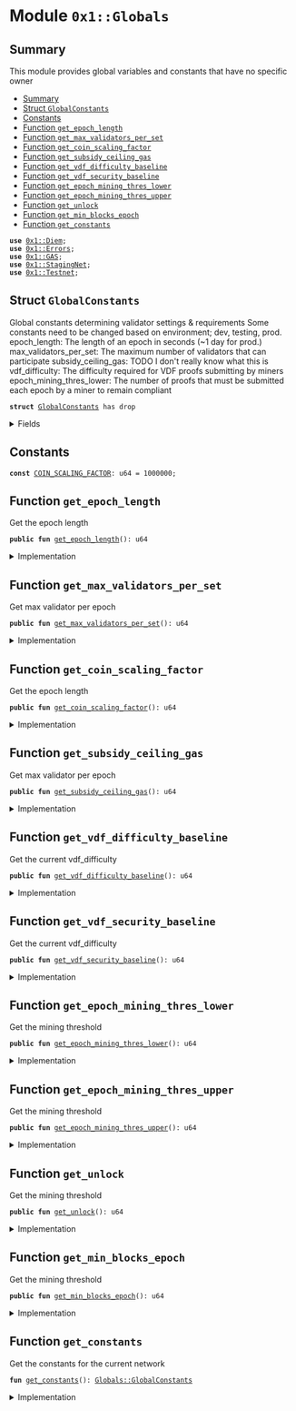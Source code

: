 
<a name="0x1_Globals"></a>

# Module `0x1::Globals`


<a name="@Summary_0"></a>

## Summary

This module provides global variables and constants that have no specific owner


-  [Summary](#@Summary_0)
-  [Struct `GlobalConstants`](#0x1_Globals_GlobalConstants)
-  [Constants](#@Constants_1)
-  [Function `get_epoch_length`](#0x1_Globals_get_epoch_length)
-  [Function `get_max_validators_per_set`](#0x1_Globals_get_max_validators_per_set)
-  [Function `get_coin_scaling_factor`](#0x1_Globals_get_coin_scaling_factor)
-  [Function `get_subsidy_ceiling_gas`](#0x1_Globals_get_subsidy_ceiling_gas)
-  [Function `get_vdf_difficulty_baseline`](#0x1_Globals_get_vdf_difficulty_baseline)
-  [Function `get_vdf_security_baseline`](#0x1_Globals_get_vdf_security_baseline)
-  [Function `get_epoch_mining_thres_lower`](#0x1_Globals_get_epoch_mining_thres_lower)
-  [Function `get_epoch_mining_thres_upper`](#0x1_Globals_get_epoch_mining_thres_upper)
-  [Function `get_unlock`](#0x1_Globals_get_unlock)
-  [Function `get_min_blocks_epoch`](#0x1_Globals_get_min_blocks_epoch)
-  [Function `get_constants`](#0x1_Globals_get_constants)


<pre><code><b>use</b> <a href="Diem.md#0x1_Diem">0x1::Diem</a>;
<b>use</b> <a href="../../../../../../move-stdlib/docs/Errors.md#0x1_Errors">0x1::Errors</a>;
<b>use</b> <a href="GAS.md#0x1_GAS">0x1::GAS</a>;
<b>use</b> <a href="Testnet.md#0x1_StagingNet">0x1::StagingNet</a>;
<b>use</b> <a href="Testnet.md#0x1_Testnet">0x1::Testnet</a>;
</code></pre>



<a name="0x1_Globals_GlobalConstants"></a>

## Struct `GlobalConstants`

Global constants determining validator settings & requirements
Some constants need to be changed based on environment; dev, testing, prod.
epoch_length: The length of an epoch in seconds (~1 day for prod.)
max_validators_per_set: The maximum number of validators that can participate
subsidy_ceiling_gas: TODO I don't really know what this is
vdf_difficulty: The difficulty required for VDF proofs submitting by miners
epoch_mining_thres_lower: The number of proofs that must be submitted each
epoch by a miner to remain compliant


<pre><code><b>struct</b> <a href="Globals.md#0x1_Globals_GlobalConstants">GlobalConstants</a> has drop
</code></pre>



<details>
<summary>Fields</summary>


<dl>
<dt>
<code>epoch_length: u64</code>
</dt>
<dd>

</dd>
<dt>
<code>max_validators_per_set: u64</code>
</dt>
<dd>

</dd>
<dt>
<code>subsidy_ceiling_gas: u64</code>
</dt>
<dd>

</dd>
<dt>
<code>vdf_difficulty_baseline: u64</code>
</dt>
<dd>

</dd>
<dt>
<code>vdf_security_baseline: u64</code>
</dt>
<dd>

</dd>
<dt>
<code>epoch_mining_thres_lower: u64</code>
</dt>
<dd>

</dd>
<dt>
<code>epoch_mining_thres_upper: u64</code>
</dt>
<dd>

</dd>
<dt>
<code>epoch_slow_wallet_unlock: u64</code>
</dt>
<dd>

</dd>
<dt>
<code>min_blocks_per_epoch: u64</code>
</dt>
<dd>

</dd>
</dl>


</details>

<a name="@Constants_1"></a>

## Constants


<a name="0x1_Globals_COIN_SCALING_FACTOR"></a>



<pre><code><b>const</b> <a href="Globals.md#0x1_Globals_COIN_SCALING_FACTOR">COIN_SCALING_FACTOR</a>: u64 = 1000000;
</code></pre>



<a name="0x1_Globals_get_epoch_length"></a>

## Function `get_epoch_length`

Get the epoch length


<pre><code><b>public</b> <b>fun</b> <a href="Globals.md#0x1_Globals_get_epoch_length">get_epoch_length</a>(): u64
</code></pre>



<details>
<summary>Implementation</summary>


<pre><code><b>public</b> <b>fun</b> <a href="Globals.md#0x1_Globals_get_epoch_length">get_epoch_length</a>(): u64 {
   <a href="Globals.md#0x1_Globals_get_constants">get_constants</a>().epoch_length
}
</code></pre>



</details>

<a name="0x1_Globals_get_max_validators_per_set"></a>

## Function `get_max_validators_per_set`

Get max validator per epoch


<pre><code><b>public</b> <b>fun</b> <a href="Globals.md#0x1_Globals_get_max_validators_per_set">get_max_validators_per_set</a>(): u64
</code></pre>



<details>
<summary>Implementation</summary>


<pre><code><b>public</b> <b>fun</b> <a href="Globals.md#0x1_Globals_get_max_validators_per_set">get_max_validators_per_set</a>(): u64 {
   <a href="Globals.md#0x1_Globals_get_constants">get_constants</a>().max_validators_per_set
}
</code></pre>



</details>

<a name="0x1_Globals_get_coin_scaling_factor"></a>

## Function `get_coin_scaling_factor`

Get the epoch length


<pre><code><b>public</b> <b>fun</b> <a href="Globals.md#0x1_Globals_get_coin_scaling_factor">get_coin_scaling_factor</a>(): u64
</code></pre>



<details>
<summary>Implementation</summary>


<pre><code><b>public</b> <b>fun</b> <a href="Globals.md#0x1_Globals_get_coin_scaling_factor">get_coin_scaling_factor</a>(): u64 {
   <a href="Globals.md#0x1_Globals_COIN_SCALING_FACTOR">COIN_SCALING_FACTOR</a>
}
</code></pre>



</details>

<a name="0x1_Globals_get_subsidy_ceiling_gas"></a>

## Function `get_subsidy_ceiling_gas`

Get max validator per epoch


<pre><code><b>public</b> <b>fun</b> <a href="Globals.md#0x1_Globals_get_subsidy_ceiling_gas">get_subsidy_ceiling_gas</a>(): u64
</code></pre>



<details>
<summary>Implementation</summary>


<pre><code><b>public</b> <b>fun</b> <a href="Globals.md#0x1_Globals_get_subsidy_ceiling_gas">get_subsidy_ceiling_gas</a>(): u64 {
   <a href="Globals.md#0x1_Globals_get_constants">get_constants</a>().subsidy_ceiling_gas
}
</code></pre>



</details>

<a name="0x1_Globals_get_vdf_difficulty_baseline"></a>

## Function `get_vdf_difficulty_baseline`

Get the current vdf_difficulty


<pre><code><b>public</b> <b>fun</b> <a href="Globals.md#0x1_Globals_get_vdf_difficulty_baseline">get_vdf_difficulty_baseline</a>(): u64
</code></pre>



<details>
<summary>Implementation</summary>


<pre><code><b>public</b> <b>fun</b> <a href="Globals.md#0x1_Globals_get_vdf_difficulty_baseline">get_vdf_difficulty_baseline</a>(): u64 {
  <a href="Globals.md#0x1_Globals_get_constants">get_constants</a>().vdf_difficulty_baseline
}
</code></pre>



</details>

<a name="0x1_Globals_get_vdf_security_baseline"></a>

## Function `get_vdf_security_baseline`

Get the current vdf_difficulty


<pre><code><b>public</b> <b>fun</b> <a href="Globals.md#0x1_Globals_get_vdf_security_baseline">get_vdf_security_baseline</a>(): u64
</code></pre>



<details>
<summary>Implementation</summary>


<pre><code><b>public</b> <b>fun</b> <a href="Globals.md#0x1_Globals_get_vdf_security_baseline">get_vdf_security_baseline</a>(): u64 {
  <a href="Globals.md#0x1_Globals_get_constants">get_constants</a>().vdf_security_baseline
}
</code></pre>



</details>

<a name="0x1_Globals_get_epoch_mining_thres_lower"></a>

## Function `get_epoch_mining_thres_lower`

Get the mining threshold


<pre><code><b>public</b> <b>fun</b> <a href="Globals.md#0x1_Globals_get_epoch_mining_thres_lower">get_epoch_mining_thres_lower</a>(): u64
</code></pre>



<details>
<summary>Implementation</summary>


<pre><code><b>public</b> <b>fun</b> <a href="Globals.md#0x1_Globals_get_epoch_mining_thres_lower">get_epoch_mining_thres_lower</a>(): u64 {
  <a href="Globals.md#0x1_Globals_get_constants">get_constants</a>().epoch_mining_thres_lower
}
</code></pre>



</details>

<a name="0x1_Globals_get_epoch_mining_thres_upper"></a>

## Function `get_epoch_mining_thres_upper`

Get the mining threshold


<pre><code><b>public</b> <b>fun</b> <a href="Globals.md#0x1_Globals_get_epoch_mining_thres_upper">get_epoch_mining_thres_upper</a>(): u64
</code></pre>



<details>
<summary>Implementation</summary>


<pre><code><b>public</b> <b>fun</b> <a href="Globals.md#0x1_Globals_get_epoch_mining_thres_upper">get_epoch_mining_thres_upper</a>(): u64 {
  <a href="Globals.md#0x1_Globals_get_constants">get_constants</a>().epoch_mining_thres_upper
}
</code></pre>



</details>

<a name="0x1_Globals_get_unlock"></a>

## Function `get_unlock`

Get the mining threshold


<pre><code><b>public</b> <b>fun</b> <a href="Globals.md#0x1_Globals_get_unlock">get_unlock</a>(): u64
</code></pre>



<details>
<summary>Implementation</summary>


<pre><code><b>public</b> <b>fun</b> <a href="Globals.md#0x1_Globals_get_unlock">get_unlock</a>(): u64 {
  <a href="Globals.md#0x1_Globals_get_constants">get_constants</a>().epoch_slow_wallet_unlock
}
</code></pre>



</details>

<a name="0x1_Globals_get_min_blocks_epoch"></a>

## Function `get_min_blocks_epoch`

Get the mining threshold


<pre><code><b>public</b> <b>fun</b> <a href="Globals.md#0x1_Globals_get_min_blocks_epoch">get_min_blocks_epoch</a>(): u64
</code></pre>



<details>
<summary>Implementation</summary>


<pre><code><b>public</b> <b>fun</b> <a href="Globals.md#0x1_Globals_get_min_blocks_epoch">get_min_blocks_epoch</a>(): u64 {
  <a href="Globals.md#0x1_Globals_get_constants">get_constants</a>().min_blocks_per_epoch
}
</code></pre>



</details>

<a name="0x1_Globals_get_constants"></a>

## Function `get_constants`

Get the constants for the current network


<pre><code><b>fun</b> <a href="Globals.md#0x1_Globals_get_constants">get_constants</a>(): <a href="Globals.md#0x1_Globals_GlobalConstants">Globals::GlobalConstants</a>
</code></pre>



<details>
<summary>Implementation</summary>


<pre><code><b>fun</b> <a href="Globals.md#0x1_Globals_get_constants">get_constants</a>(): <a href="Globals.md#0x1_Globals_GlobalConstants">GlobalConstants</a> {
  // <b>let</b> coin_scale = 1000000; // <a href="Diem.md#0x1_Diem_scaling_factor">Diem::scaling_factor</a>&lt;GAS::T&gt;();
  <b>assert</b>(<a href="Globals.md#0x1_Globals_COIN_SCALING_FACTOR">COIN_SCALING_FACTOR</a> == <a href="Diem.md#0x1_Diem_scaling_factor">Diem::scaling_factor</a>&lt;<a href="GAS.md#0x1_GAS_GAS">GAS::GAS</a>&gt;(), <a href="../../../../../../move-stdlib/docs/Errors.md#0x1_Errors_invalid_argument">Errors::invalid_argument</a>(070001));

  <b>if</b> (<a href="Testnet.md#0x1_Testnet_is_testnet">Testnet::is_testnet</a>()) {
    <b>return</b> <a href="Globals.md#0x1_Globals_GlobalConstants">GlobalConstants</a> {
      epoch_length: 60, // seconds
      max_validators_per_set: 100,
      subsidy_ceiling_gas: 296 * <a href="Globals.md#0x1_Globals_COIN_SCALING_FACTOR">COIN_SCALING_FACTOR</a>,
      vdf_difficulty_baseline: 100,
      vdf_security_baseline: 512,
      epoch_mining_thres_lower: 2, //many tests depend on two proofs because the test harness already gives one at genesis <b>to</b> validators
      epoch_mining_thres_upper: 1000, // upper bound unlimited
      epoch_slow_wallet_unlock: 10,
      min_blocks_per_epoch: 0,
    }
  };

  <b>if</b> (<a href="Testnet.md#0x1_StagingNet_is_staging_net">StagingNet::is_staging_net</a>()) {
    <b>return</b> <a href="Globals.md#0x1_Globals_GlobalConstants">GlobalConstants</a> {
      epoch_length: 60 * 40, // 40 mins, enough for a hard miner proof.
      max_validators_per_set: 100,
      subsidy_ceiling_gas: 8640000 * <a href="Globals.md#0x1_Globals_COIN_SCALING_FACTOR">COIN_SCALING_FACTOR</a>,
      vdf_difficulty_baseline: 120000000,
      vdf_security_baseline: 512,
      epoch_mining_thres_lower: 1, // in testnet, staging, we don't want <b>to</b> wait too long between proofs.
      epoch_mining_thres_upper: 72, // upper bound enforced at 20 mins per proof.
      epoch_slow_wallet_unlock: 10000000,
      min_blocks_per_epoch: 1000,
    }
  } <b>else</b> {
    <b>return</b> <a href="Globals.md#0x1_Globals_GlobalConstants">GlobalConstants</a> {
      epoch_length: 60 * 60 * 24, // approx 24 hours at 1.4 vdf_proofs/sec
      max_validators_per_set: 100, // max expected for BFT limits.
      // See <a href="DiemVMConfig.md#0x1_DiemVMConfig">DiemVMConfig</a> for gas constants:
      // Target max gas units per transaction 100000000
      // target max block time: 2 secs
      // target transaction per sec max gas: 20
      // uses "scaled representation", since there are no decimals.
      subsidy_ceiling_gas: 8640000 * <a href="Globals.md#0x1_Globals_COIN_SCALING_FACTOR">COIN_SCALING_FACTOR</a>, // subsidy amount assumes 24 hour epoch lengths. Also needs <b>to</b> be adjusted for coin_scale the onchain representation of human readable value.
      vdf_difficulty_baseline: 120000000, // FYI approx 30 mins per proof on 2020 macbook pro 2.5 ghz quadcore
      vdf_security_baseline: 512,
      epoch_mining_thres_lower: 7, // NOTE: bootstrapping, allowance for operator error.
      epoch_mining_thres_upper: 72, // upper bound enforced at 20 mins per proof.
      epoch_slow_wallet_unlock: 1000 * <a href="Globals.md#0x1_Globals_COIN_SCALING_FACTOR">COIN_SCALING_FACTOR</a>, // approx 10 years for largest accounts in genesis.
      min_blocks_per_epoch: 10000,
    }
  }
}
</code></pre>



</details>


[//]: # ("File containing references which can be used from documentation")
[ACCESS_CONTROL]: https://github.com/diem/dip/blob/main/dips/dip-2.md
[ROLE]: https://github.com/diem/dip/blob/main/dips/dip-2.md#roles
[PERMISSION]: https://github.com/diem/dip/blob/main/dips/dip-2.md#permissions
